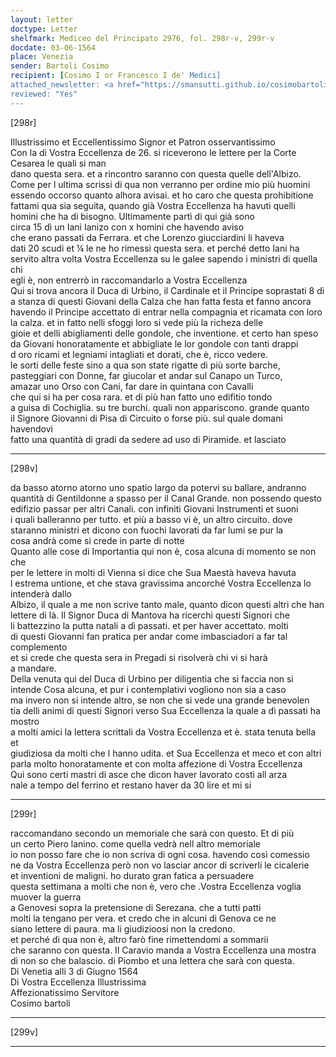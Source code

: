 ```yaml
---
layout: letter
doctype: Letter
shelfmark: Mediceo del Principato 2976, fol. 298r-v, 299r-v
docdate: 03-06-1564
place: Venezia
sender: Bartoli Cosimo
recipient: [Cosimo I or Francesco I de' Medici]
attached_newsletter: <a href="https://smansutti.github.io/cosimobartoli/texts/2976_107/">2976_107</a>, <a href="https://smansutti.github.io/cosimobartoli/texts/2976_120/">2976_120</a>
reviewed: "Yes"
---
```


[298r]  
  
  
Illustrissimo et Eccellentissimo Signor et Patron osservantissimo  
Con la di Vostra Eccellenza de 26. si riceverono le lettere per la Corte Cesarea le quali si man  
dano questa sera. et a rincontro saranno con questa quelle dell'Albizo.  
Come per l ultima scrissi di qua non verranno per ordine mio più huomini  
essendo occorso quanto alhora avisai. et ho caro che questa prohibitione  
fattami qua sia seguita, quando già Vostra Eccellenza ha havuti quelli  
homini che ha di bisogno. Ultimamente partì di qui già sono  
circa 15 dì un Iani Ianizo con x homini che havendo aviso  
che erano passati da Ferrara. et che Lorenzo giucciardini li haveva  
dati 20 scudi et ¼ le ne ho rimessi questa sera. et perché detto Iani ha  
servito altra volta Vostra Eccellenza su le galee sapendo i ministri di quella chi  
egli è, non entrerrò in raccomandarlo a Vostra Eccellenza  
Qui si trova ancora il Duca di Urbino, il Cardinale et il Principe soprastati 8 dì  
a stanza di questi Giovani della Calza che han fatta festa et fanno ancora  
havendo il Principe accettato di entrar nella compagnia et ricamata con loro  
la calza. et in fatto nelli sfoggi loro si vede più la richeza delle  
gioie et delli abigliamenti delle gondole, che inventione. et certo han speso  
da Giovani honoratamente et abbigliate le lor gondole con tanti drappi  
d oro ricami et legniami intagliati et dorati, che è, ricco vedere.  
le sorti delle feste sino a qua son state rigatte di più sorte barche,  
pasteggiari con Donne, far giucolar et andar sul Canapo un Turco,  
amazar uno Orso con Cani, far dare in quintana con Cavalli  
che qui si ha per cosa rara. et di più han fatto uno edifitio tondo  
a guisa di Cochiglia. su tre burchi. quali non appariscono. grande quanto  
il Signore Giovanni di Pisa di Circuito o forse più. sul quale domani havendovi  
fatto una quantità di gradi da sedere ad uso di Piramide. et lasciato  
  
---  

[298v]  
  
  
da basso atorno atorno uno spatio largo da potervi su ballare, andranno  
quantità di Gentildonne a spasso per il Canal Grande. non possendo questo  
edifizio passar per altri Canali. con infiniti Giovani Instrumenti et suoni  
i quali balleranno per tutto. et più a basso vi è, un altro circuito. dove  
staranno ministri et dicono con fuochi lavorati da far lumi se pur la  
cosa andrà come si crede in parte di notte  
Quanto alle cose di Importantia qui non è, cosa alcuna di momento se non che  
per le lettere in molti di Vienna si dice che Sua Maestà haveva havuta  
l estrema untione, et che stava gravissima ancorché Vostra Eccellenza lo intenderà dallo  
Albizo, il quale a me non scrive tanto male, quanto dicon questi altri che han  
lettere di là. Il Signor Duca di Mantova ha ricerchi questi Signori che  
li battezzino la putta natali a dì passati. et per haver accettato. molti  
di questi Giovanni fan pratica per andar come imbasciadori a far tal complemento  
et si crede che questa sera in Pregadi si risolverà chi vi si harà  
a mandare.  
Della venuta qui del Duca di Urbino per diligentia che si faccia non si  
intende Cosa alcuna, et pur i contemplativi vogliono non sia a caso  
ma invero non si intende altro, se non che si vede una grande benevolen  
tia delli animi di questi Signori verso Sua Eccellenza la quale a dì passati ha mostro  
a molti amici la lettera scrittali da Vostra Eccellenza et è. stata tenuta bella et  
giudiziosa da molti che l hanno udita. et Sua Eccellenza et meco et con altri  
parla molto honoratamente et con molta affezione di Vostra Eccellenza  
Qui sono certi mastri di asce che dicon haver lavorato costì all arza  
nale a tempo del ferrino et restano haver da 30 lire et mi si  
  
---  

[299r]  
  
  
raccomandano secondo un memoriale che sarà con questo. Et di più  
un certo Piero lanino. come quella vedrà nell altro memoriale  
io non posso fare che io non scriva di ogni cosa. havendo così comessio  
ne da Vostra Eccellenza però non vo lasciar ancor di scriverli le cicalerie  
et inventioni de maligni. ho durato gran fatica a persuadere  
questa settimana a molti che non è, vero che .Vostra Eccellenza voglia muover la guerra  
a Genovesi sopra la pretensione di Serezana. che a tutti patti  
molti la tengano per vera. et credo che in alcuni di Genova ce ne  
siano lettere di paura. ma li giudizioosi non la credono.  
et perché di qua non è, altro farò fine rimettendomi a sommarii  
che saranno con questa. Il Caravio manda a Vostra Eccellenza una mostra  
di non so che balascio. di Piombo et una lettera che sarà con questa.  
Di Venetia alli 3 di Giugno 1564  
Di Vostra Eccellenza Illustrissima  
Affezionatissimo Servitore  
Cosimo bartoli  
  
---  

[299v]  
  
  
  
---  

